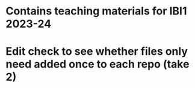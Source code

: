 # Contains teaching materials for IBI1 2023-24
# Edit check to see whether files only need added once to each repo (take 2)
